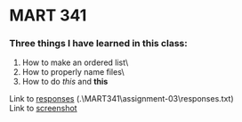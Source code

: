 # MART 341
### Three things I have learned in this class:

1) How to make an ordered list\
2) How to properly name files\
3) How to do *this* and **this**

Link to [responses](./MART341/assignment-03/responses.txt)
(.\MART341\assignment-03\responses.txt) \
Link to [screenshot](.\MART341\assignment-03\images\assignment-03-screenshot.PNG)
